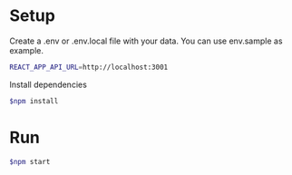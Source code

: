 # Setup
Create a .env or .env.local  file with your data. You can use env.sample as example.

```bash
REACT_APP_API_URL=http://localhost:3001
```

Install dependencies

```bash
$npm install
```
# Run

```bash
$npm start
```